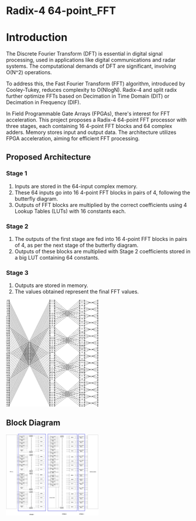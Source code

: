 # Radix-4 64-point_FFT

# Introduction

The Discrete Fourier Transform (DFT) is essential in digital signal processing, used in applications like digital communications and radar systems. The computational demands of DFT are significant, involving O(N^2) operations.

To address this, the Fast Fourier Transform (FFT) algorithm, introduced by Cooley-Tukey, reduces complexity to O(NlogN). Radix-4 and split radix further optimize FFTs based on Decimation in Time Domain (DIT) or Decimation in Frequency (DIF).

In Field Programmable Gate Arrays (FPGAs), there's interest for FFT acceleration. This project proposes a Radix-4 64-point FFT processor with three stages, each containing 16 4-point FFT blocks and 64 complex adders. Memory stores input and output data. The architecture utilizes FPGA acceleration, aiming for efficient FFT processing.

## Proposed Architecture

### Stage 1

1. Inputs are stored in the 64-input complex memory.
2. These 64 inputs go into 16 4-point FFT blocks in pairs of 4, following the butterfly diagram.
3. Outputs of FFT blocks are multiplied by the correct coefficients using 4 Lookup Tables (LUTs) with 16 constants each.

### Stage 2

1. The outputs of the first stage are fed into 16 4-point FFT blocks in pairs of 4, as per the next stage of the butterfly diagram.
2. Outputs of these blocks are multiplied with Stage 2 coefficients stored in a big LUT containing 64 constants.

### Stage 3

1. Outputs are stored in memory.
2. The values obtained represent the final FFT values.

<img src="https://github.com/Dhruv-Kumar-1/64-point_FFT/blob/main/Radix-4-3-butterfly-SFG%20(1).png" alt="Block Diagram" width="50%">

## Block Diagram

<img src="https://github.com/Dhruv-Kumar-1/64-point_FFT/blob/main/DSP.drawio%20(3).png" alt="Block Diagram" width="50%">

